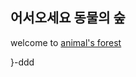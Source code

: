 ## 어서오세요 동물의 숲 


welcome to [animal's forest](https://namu.wiki/w/%EB%8F%99%EB%AC%BC%EC%9D%98%20%EC%88%B2%20%EC%8B%9C%EB%A6%AC%EC%A6%88)

}-ddd
